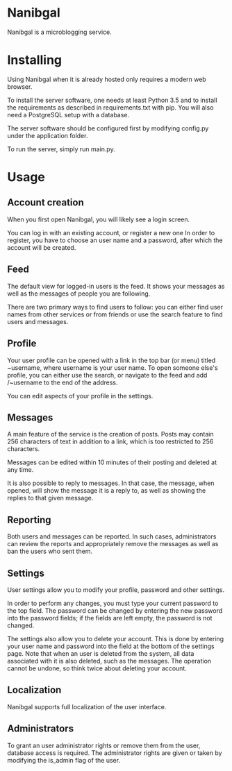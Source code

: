 
# Nanibgal
Nanibgal is a microblogging service. 

# Installing
Using Nanibgal when it is already hosted only requires a modern web browser.

To install the server software, one needs at least Python 3.5 and to install
the requirements as described in requirements.txt with pip. You will also
need a PostgreSQL setup with a database.

The server software should be configured first by modifying config.py
under the application folder.

To run the server, simply run main.py.

# Usage

## Account creation
When you first open Nanibgal, you will likely see a login screen.

You can log in with an existing account, or register a new one
In order to register, you have to choose an user name and a password, after
which the account will be created.

## Feed
The default view for logged-in users is the feed. It shows your messages
as well as the messages of people you are following.

There are two primary ways to find users to follow: you can either find
user names from other services or from friends or use the search feature
to find users and messages.

## Profile
Your user profile can be opened with a link in the top bar (or menu)
titled ~username, where username is your user name. To open someone
else's profile, you can either use the search, or navigate to the
feed and add /~username to the end of the address.

You can edit aspects of your profile in the settings.

## Messages
A main feature of the service is the creation of posts. Posts may contain 256
characters of text in addition to a link, which is too restricted to 256
characters.

Messages can be edited within 10 minutes of their posting and deleted
at any time.

It is also possible to reply to messages. In that case, the message,
when opened, will show the message it is a reply to, as well as showing
the replies to that given message.

## Reporting
Both users and messages can be reported. In such cases, administrators
can review the reports and appropriately remove the messages as well as
ban the users who sent them.

## Settings
User settings allow you to modify your profile, password and
other settings.

In order to perform any changes, you must type your current password
to the top field. The password can be changed by entering the new
password into the password fields; if the fields are left empty, the
password is not changed.

The settings also allow you to delete your account. This is done by
entering your user name and password into the field at the bottom of
the settings page. Note that when an user is deleted from the system,
all data associated with it is also deleted, such as the messages.
The operation cannot be undone, so think twice about deleting your account.

## Localization
Nanibgal supports full localization of the user interface.

## Administrators
To grant an user administrator rights or remove them from the user, database
access is required. The administrator rights are given or taken by modifying
the is_admin flag of the user.
